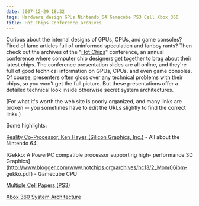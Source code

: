 ```yaml
---
date: 2007-12-29 18:32
tags: Hardware_design GPUs Nintendo_64 Gamecube PS3 Cell Xbox_360
title: Hot Chips Conference archives
---
```


Curious about the internal designs of GPUs, CPUs, and game consoles? Tired of
lame articles full of uninformed speculation and fanboy rants? Then check out
the archives of the "[Hot Chips](http://www.hotchips.org/archives/)"
conference, an annual conference where computer chip designers get together to
brag about their latest chips. The conference presentation slides are all
online, and they're full of good technical information on GPUs, CPUs. and even
game consoles. Of course, presenters often gloss over any technical problems
with their chips, so you won't get the full picture. But these presentations
offer a detailed technical look inside otherwise secret system architectures.

(For what it's worth the web site is poorly organized, and many links are
broken -- you sometimes have to edit the URLs slightly to find the correct
links.)

Some highlights:

[Reality Co-Processor, Ken Hayes (Silicon Graphics, Inc.)](http://www.hotchips.org/archives/hc9/3_Tue/HC9.S10/HC9.10.2.pdf) \- All
about the Nintendo 64.

[Gekko: A PowerPC compatible processor supporting high- performance 3D Graphics](http://www.blogger.com/www.hotchips.org/archives/hc13/2_Mon/06ibm-
gekko.pdf) \- Gamecube CPU

[ Multiple Cell Papers (PS3)](http://www.hotchips.org/archives/hc17/index.htm)

[Xbox 360 System Architecture](http://www.hotchips.org/archives/hc17/3_Tue/HC17.S8/HC17.S8T4.pdf)
